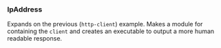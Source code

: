 ### IpAddress

Expands on the previous (`http-client`) example. Makes a module for containing the `client` and creates an executable to output a more human readable response.
